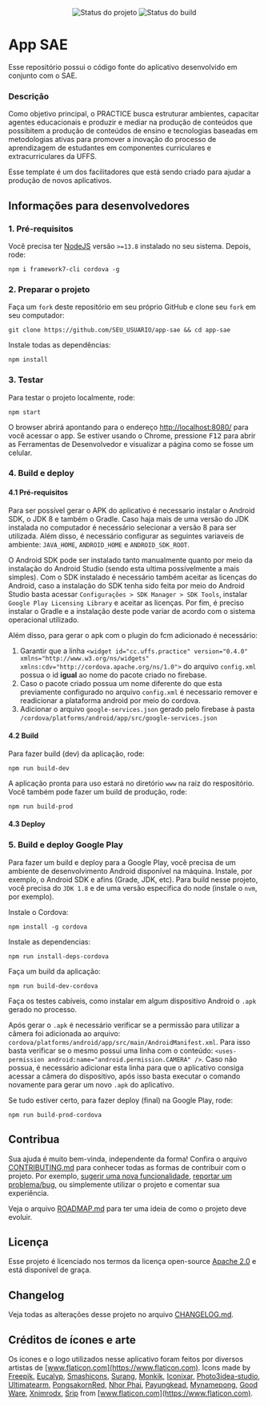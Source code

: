 <p align="center">
    <img src="https://img.shields.io/maintenance/yes/2021?style=for-the-badge" title="Status do projeto">
    <img src="https://img.shields.io/github/workflow/status/ccuffs/template/ci.uffs.cc?label=Build&logo=github&logoColor=white&style=for-the-badge" title="Status do build">
</p>

# App SAE

Esse repositório possui o código fonte do aplicativo desenvolvido em conjunto com o SAE. 

### Descrição

Como objetivo principal, o PRACTICE busca estruturar ambientes, capacitar agentes educacionais e produzir e mediar na produção de conteúdos que possibitem a produção de conteúdos de ensino e tecnologias baseadas em metodologias ativas para promover a inovação do processo de aprendizagem de estudantes em componentes curriculares e extracurriculares da UFFS. 

Esse template é um dos facilitadores que está sendo criado para ajudar a produção de novos aplicativos.

## Informações para desenvolvedores

### 1. Pré-requisitos

Você precisa ter [NodeJS](https://nodejs.org/en/) versão `>=13.8` instalado no seu sistema. Depois, rode:

```
npm i framework7-cli cordova -g
```

### 2. Preparar o projeto

Faça um `fork` deste repositório em seu próprio GitHub e clone seu `fork` em seu computador:

```
git clone https://github.com/SEU_USUARIO/app-sae && cd app-sae
```

Instale todas as dependências:

```
npm install
```

### 3. Testar

Para testar o projeto localmente, rode:

```
npm start
```

O browser abrirá apontando para o endereço [http://localhost:8080/](http://localhost:8080/) para você acessar o app. Se estiver usando o Chrome, pressione <kbd>F12</kbd> para abrir as Ferramentas de Desenvolvedor e visualizar a página como se fosse um celular.

### 4. Build e deploy

#### 4.1 Pré-requisitos

Para ser possível gerar o APK do aplicativo é necessario instalar o Android SDK, o JDK 8 e também o Gradle. Caso haja mais de uma versão do JDK instalada no computador é necessário selecionar a versão 8 para ser utilizada.  Além disso, é necessário configurar as seguintes variaveis de ambiente: `JAVA_HOME`, `ANDROID_HOME` e `ANDROID_SDK_ROOT`.

O Android SDK pode ser instalado tanto manualmente quanto por meio da instalação do Android Studio (sendo esta ultima possívelmente a mais simples). Com o SDK instalado é necessário também aceitar as licenças do Android, caso a instalação do SDK tenha sido feita por meio do Android Studio basta acessar `Configurações > SDK Manager > SDK Tools`, instalar `Google Play Licensing Library` e aceitar as licenças. 
Por fim, é preciso instalar o Gradle e a instalação deste pode variar de acordo com o sistema operacional utilizado.

Além disso, para gerar o apk com o plugin do fcm adicionado é necessário:

1. Garantir que a linha `<widget id="cc.uffs.practice" version="0.4.0" xmlns="http://www.w3.org/ns/widgets" xmlns:cdv="http://cordova.apache.org/ns/1.0">` do arquivo `config.xml` possua o id **igual** ao nome do pacote criado no firebase.
2. Caso o pacote criado possua um nome diferente do que esta previamente configurado no arquivo `config.xml` é necessario remover e readicionar a plataforma android por meio do cordova.
3. Adicionar o arquivo `google-services.json` gerado pelo firebase à pasta `/cordova/platforms/android/app/src/google-services.json`

#### 4.2 Build

Para fazer build (dev) da aplicação, rode:

```
npm run build-dev
```

A aplicação pronta para uso estará no diretório `www` na raiz do respositório. Você também pode fazer um build de produção, rode:

```
npm run build-prod
```
#### 4.3 Deploy

### 5. Build e deploy Google Play

Para fazer um build e deploy para a Google Play, você precisa de um ambiente de desenvolvimento Android disponível na máquina. Instale, por exemplo, o Android SDK e afins (Grade, JDK, etc). Para build nesse projeto, você precisa do `JDK 1.8` e de uma versão especifica do node (instale o `nvm`, por exemplo).

Instale o Cordova:

```
npm install -g cordova
```

Instale as dependencias:

```
npm run install-deps-cordova
```

Faça um build da aplicação:

```
npm run build-dev-cordova
```

Faça os testes cabíveis, como instalar em algum dispositivo Android o `.apk` gerado no processo.

Após gerar o `.apk` é necessário verificar se a permissão para utilizar a câmera foi adicionada ao arquivo: `cordova/platforms/android/app/src/main/AndroidManifest.xml`. Para isso basta verificar se o mesmo possui uma linha com o conteúdo: `<uses-permission android:name="android.permission.CAMERA" />`. Caso não possua, é necessário adicionar esta linha para que o aplicativo consiga acessar a câmera do dispositivo, após isso basta executar o comando novamente para gerar um novo `.apk` do aplicativo.

Se tudo estiver certo, para fazer deploy (final) na Google Play, rode:

```
npm run build-prod-cordova
```

## Contribua

Sua ajuda é muito bem-vinda, independente da forma! Confira o arquivo [CONTRIBUTING.md](CONTRIBUTING.md) para conhecer todas as formas de contribuir com o projeto. Por exemplo, [sugerir uma nova funcionalidade](https://github.com/practice-uffs/app-practice/issues/new?assignees=&labels=&template=feature_request.md&title=), [reportar um problema/bug](https://github.com/practice-uffs/app-practice/issues/new?assignees=&labels=bug&template=bug_report.md&title=), ou simplemente utilizar o projeto e comentar sua experiência.

Veja o arquivo [ROADMAP.md](ROADMAP.md) para ter uma ideia de como o projeto deve evoluir.


## Licença

Esse projeto é licenciado nos termos da licença open-source [Apache 2.0](https://choosealicense.com/licenses/apache-2.0/) e está disponível de graça.

## Changelog

Veja todas as alterações desse projeto no arquivo [CHANGELOG.md](CHANGELOG.md).

## Créditos de ícones e arte

Os ícones e o logo utilizados nesse aplicativo foram feitos por diversos artistas de [www.flaticon.com](https://www.flaticon.com).
Icons made by [Freepik](https://www.flaticon.com/authors/Freepik), [Eucalyp](https://www.flaticon.com/authors/Eucalyp), [Smashicons](https://www.flaticon.com/authors/Smashicons), [Surang](https://www.flaticon.com/authors/Surang), [Monkik](https://www.flaticon.com/authors/Monkik), [Iconixar](https://www.flaticon.com/authors/Iconixar), [Photo3idea-studio](https://www.flaticon.com/authors/Photo3idea-studio), [Ultimatearm](https://www.flaticon.com/authors/Ultimatearm), [PongsakornRed](https://www.flaticon.com/authors/PongsakornRed), [Nhor Phai](https://www.flaticon.com/authors/Nhor-Phai), [Payungkead](https://www.flaticon.com/authors/Payungkead), [Mynamepong](https://www.flaticon.com/authors/Mynamepong), [Good Ware](https://www.flaticon.com/authors/Good-Ware), [Xnimrodx](https://www.flaticon.com/authors/Xnimrodx), [Srip](https://www.flaticon.com/authors/Srip) from [www.flaticon.com](https://www.flaticon.com).

